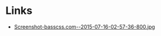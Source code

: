 # Links
- [Screenshot-basscss.com--2015-07-16-02-57-36-800.jpg](http://jxnblk.s3.amazonaws.com/basscss/assets/Screenshot-basscss.com--2015-07-16-02-57-36-800.jpg)
